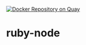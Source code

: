 [![Docker Repository on Quay](https://quay.io/repository/palettecloud/ruby-node/status "Docker Repository on Quay")](https://quay.io/repository/palettecloud/ruby-node)

# ruby-node
